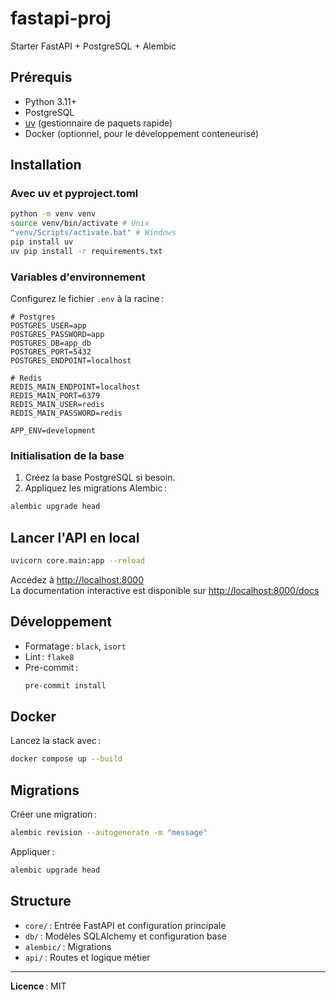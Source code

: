 # fastapi-proj

Starter FastAPI + PostgreSQL + Alembic

## Prérequis

- Python 3.11+
- PostgreSQL
- [uv](https://github.com/astral-sh/uv) (gestionnaire de paquets rapide)
- Docker (optionnel, pour le développement conteneurisé)

## Installation

### Avec uv et pyproject.toml

```sh
python -m venv venv
source venv/bin/activate # Unix
"venv/Scripts/activate.bat" # Windows
pip install uv
uv pip install -r requirements.txt
```

### Variables d'environnement

Configurez le fichier `.env` à la racine :

```
# Postgres
POSTGRES_USER=app
POSTGRES_PASSWORD=app
POSTGRES_DB=app_db
POSTGRES_PORT=5432
POSTGRES_ENDPOINT=localhost

# Redis
REDIS_MAIN_ENDPOINT=localhost
REDIS_MAIN_PORT=6379
REDIS_MAIN_USER=redis
REDIS_MAIN_PASSWORD=redis

APP_ENV=development
```

### Initialisation de la base

1. Créez la base PostgreSQL si besoin.
2. Appliquez les migrations Alembic :

```sh
alembic upgrade head
```

## Lancer l'API en local

```sh
uvicorn core.main:app --reload
```

Accédez à [http://localhost:8000](http://localhost:8000)  
La documentation interactive est disponible sur [http://localhost:8000/docs](http://localhost:8000/docs)

## Développement

- Formatage : `black`, `isort`
- Lint : `flake8`
- Pre-commit :  
  ```sh
  pre-commit install
  ```

## Docker

Lancez la stack avec :

```sh
docker compose up --build
```

## Migrations

Créer une migration :

```sh
alembic revision --autogenerate -m "message"
```

Appliquer :

```sh
alembic upgrade head
```

## Structure

- `core/` : Entrée FastAPI et configuration principale
- `db/` : Modèles SQLAlchemy et configuration base
- `alembic/` : Migrations
- `api/` : Routes et logique métier

---

**Licence** : MIT
